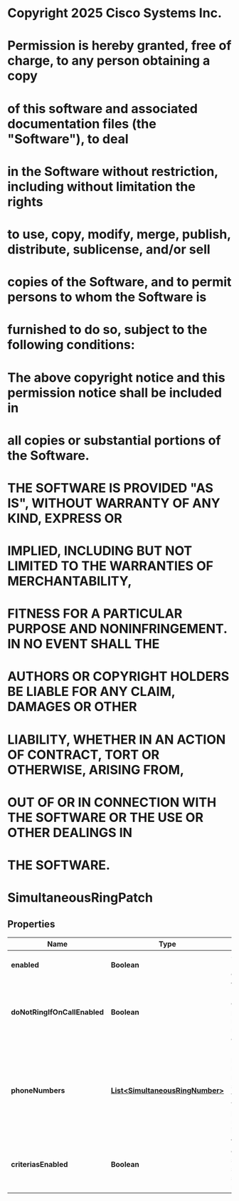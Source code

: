 <!--  Copyright 2025 Cisco Systems Inc.

Permission is hereby granted, free of charge, to any person obtaining a copy
of this software and associated documentation files (the "Software"), to deal
in the Software without restriction, including without limitation the rights
to use, copy, modify, merge, publish, distribute, sublicense, and/or sell
copies of the Software, and to permit persons to whom the Software is
furnished to do so, subject to the following conditions:

The above copyright notice and this permission notice shall be included in
all copies or substantial portions of the Software.

THE SOFTWARE IS PROVIDED "AS IS", WITHOUT WARRANTY OF ANY KIND, EXPRESS OR
IMPLIED, INCLUDING BUT NOT LIMITED TO THE WARRANTIES OF MERCHANTABILITY,
FITNESS FOR A PARTICULAR PURPOSE AND NONINFRINGEMENT. IN NO EVENT SHALL THE
AUTHORS OR COPYRIGHT HOLDERS BE LIABLE FOR ANY CLAIM, DAMAGES OR OTHER
LIABILITY, WHETHER IN AN ACTION OF CONTRACT, TORT OR OTHERWISE, ARISING FROM,
OUT OF OR IN CONNECTION WITH THE SOFTWARE OR THE USE OR OTHER DEALINGS IN
THE SOFTWARE.-->
# Copyright 2025 Cisco Systems Inc.
#
# Permission is hereby granted, free of charge, to any person obtaining a copy
# of this software and associated documentation files (the "Software"), to deal
# in the Software without restriction, including without limitation the rights
# to use, copy, modify, merge, publish, distribute, sublicense, and/or sell
# copies of the Software, and to permit persons to whom the Software is
# furnished to do so, subject to the following conditions:
#
# The above copyright notice and this permission notice shall be included in
# all copies or substantial portions of the Software.
#
# THE SOFTWARE IS PROVIDED "AS IS", WITHOUT WARRANTY OF ANY KIND, EXPRESS OR
# IMPLIED, INCLUDING BUT NOT LIMITED TO THE WARRANTIES OF MERCHANTABILITY,
# FITNESS FOR A PARTICULAR PURPOSE AND NONINFRINGEMENT. IN NO EVENT SHALL THE
# AUTHORS OR COPYRIGHT HOLDERS BE LIABLE FOR ANY CLAIM, DAMAGES OR OTHER
# LIABILITY, WHETHER IN AN ACTION OF CONTRACT, TORT OR OTHERWISE, ARISING FROM,
# OUT OF OR IN CONNECTION WITH THE SOFTWARE OR THE USE OR OTHER DEALINGS IN
# THE SOFTWARE.



# SimultaneousRingPatch


## Properties

| Name | Type | Description | Notes |
|------------ | ------------- | ------------- | -------------|
|**enabled** | **Boolean** | Simultaneous Ring is enabled or not. |  [optional] |
|**doNotRingIfOnCallEnabled** | **Boolean** | When set to &#x60;true&#x60;, the configured phone numbers won&#39;t ring when on a call. |  [optional] |
|**phoneNumbers** | [**List&lt;SimultaneousRingNumber&gt;**](SimultaneousRingNumber.md) | Enter up to 10 phone numbers to ring simultaneously when a workspace phone receives an incoming call. |  [optional] |
|**criteriasEnabled** | **Boolean** | When &#x60;true&#x60;, enables the selected schedule for simultaneous ring. |  |



